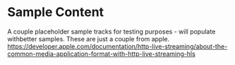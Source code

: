 # Sample Content
A couple placeholder sample tracks for testing purposes - will populate withbetter samples. These are just a couple from apple. https://developer.apple.com/documentation/http-live-streaming/about-the-common-media-application-format-with-http-live-streaming-hls
